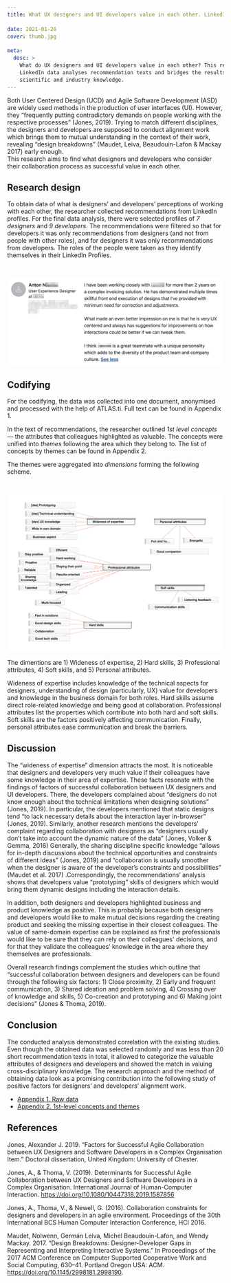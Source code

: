 ```yaml
---
title: What UX designers and UI developers value in each other. LinkedIn research study

date: 2021-01-26
cover: thumb.jpg

meta:
  desc: >
    What do UX designers and UI developers value in each other? This research study on
    LinkedIn data analyses recommendation texts and bridges the results to the existing
    scientific and industry knowledge.
---
```


<div data-excerpt>

Both User Centered Design (UCD) and Agile Software Development (ASD) are widely used methods in the production of user interfaces (UI). However, they “frequently putting contradictory demands on people working with the respective processes” (Jones, 2019). Trying to match different disciplines, the designers and developers are supposed to conduct alignment work which brings them to mutual understanding in the context of their work, revealing “design breakdowns” (Maudet, Leiva, Beaudouin-Lafon & Mackay 2017) early enough.<br/>
This research aims to find what designers and developers who consider their collaboration process as successful value in each other.

</div>

## Research design

To obtain data of what is designers’ and developers’ perceptions of working with each other, the researcher collected recommendations from LinkedIn profiles. For the final data analysis, there were selected profiles of _7 designers_ and _9 developers_. The recommendations were filtered so that for developers it was only recommendations from designers (and not from people with other roles), and for designers it was only recommendations from developers. The roles of the people were taken as they identify themselves in their LinkedIn Profiles.

<Image caption="Figure 1">

![](./recommendation-example.png)

</Image>

## Codifying

For the codifying, the data was collected into one document, anonymised and processed with the help of ATLAS.ti. Full text can be found in Appendix 1.

In the text of recommendations, the researcher outlined _1st level concepts_ — the attributes that colleagues highlighted as valuable. The concepts were unified into _themes_ following the area which they belong to. The list of concepts by themes can be found in Appendix 2.

The themes were aggregated into _dimensions_ forming the following scheme.

<Image caption="Figure 2">

![](./codifying.png)

</Image>

The dimentions are 1) Wideness of expertise, 2) Hard skills, 3) Professional attributes, 4) Soft skills, and 5) Personal attributes.

Wideness of expertise includes knowledge of the technical aspects for designers, understanding of design (particularly, UX) value for developers and knowledge in the business domain for both roles. Hard skills assume direct role-related knowledge and being good at collaboration. Professional attributes list the properties which contribute into both hard and soft skills. Soft skills are the factors positively affecting communication. Finally, personal attributes ease communication and break the barriers.

## Discussion

The “wideness of expertise” dimension attracts the most. It is noticeable that designers and developers very much value if their colleagues have some knowledge in their area of expertise. These facts resonate with the findings of factors of successful collaboration between UX designers and UI developers. There, the developers complained about “designers do not know enough about the technical limitations when designing solutions” (Jones, 2019). In particular, the developers mentioned that static designs tend “to lack necessary details about the interaction layer in-browser” (Jones, 2019). Similarly, another research mentions the developers’ complaint regarding collaboration with designers as “designers usually don’t take into account the dynamic nature of the data” (Jones, Volker & Gemma, 2016) Generally, the sharing discipline specific knowledge “allows for in-depth discussions about the technical opportunities and constraints of different ideas” (Jones, 2019) and “collaboration is usually smoother when the designer is aware of the developer’s constraints and possibilities” (Maudet et al. 2017) .Correspondingly, the recommendations’ analysis shows that developers value “prototyping” skills of designers which would bring them dynamic designs including the interaction details.

In addition, both designers and developers highlighted business and product knowledge as positive.
This is probably because both designers and developers would like to make mutual decisions regarding the creating product and seeking the missing expertise in their closest colleagues. The value of same-domain expertise can be explained as first the professionals would like to be sure that they can rely on their colleagues' decisions, and for that they validate the colleagues’ knowledge in the area where they themselves are professionals.

Overall research findings complement the studies which outline that “successful collaboration between designers and developers can be found through the following six factors: 1) Close proximity, 2) Early and frequent communication, 3) Shared ideation and problem solving, 4) Crossing over of knowledge and skills, 5) Co-creation and prototyping and 6) Making joint decisions” (Jones & Thoma, 2019).

## Conclusion

The conducted analysis demonstrated correlation with the existing studies. Even though the obtained data was selected randomly and was less than 20 short recommendation texts in total, it allowed to categorize the valuable attributes of designers and developers and showed the match in valuing cross-disciplinary knowledge. The research approach and the method of obtaining data look as a promising contribution into the following study of positive factors for designers’ and developers’ alignment work.

- [Appendix 1. Raw data](./Varya-Stepanova__What-UX-designers-and-UI-developers-value-in-each-other__LinkedIn-study__appendix-1.pdf)
- [Appendix 2. 1st-level concepts and themes](./Varya-Stepanova__What-UX-designers-and-UI-developers-value-in-each-other__LinkedIn-study__appendix-2.pdf)

## References

Jones, Alexander J. 2019. “Factors for Successful Agile Collaboration between UX Designers and Software Developers in a Complex Organisation Item.” Doctoral dissertation, United Kingdom: University of Chester.

Jones, A., & Thoma, V. (2019). Determinants for Successful Agile Collaboration between UX Designers and Software Developers in a Complex Organisation. International Journal of Human-Computer Interaction. https://doi.org/10.1080/10447318.2019.1587856

Jones, A., Thoma, V., & Newell, G. (2016). Collaboration constraints for designers and developers in an agile environment. Proceedings of the 30th International BCS Human Computer Interaction Conference, HCI 2016.

Maudet, Nolwenn, Germán Leiva, Michel Beaudouin-Lafon, and Wendy Mackay. 2017. “Design Breakdowns: Designer-Developer Gaps in Representing and Interpreting Interactive Systems.” In Proceedings of the 2017 ACM Conference on Computer Supported Cooperative Work and Social Computing, 630–41. Portland Oregon USA: ACM. https://doi.org/10.1145/2998181.2998190.
